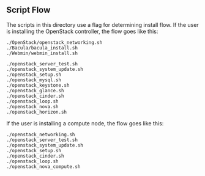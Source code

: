 ## Script Flow
The scripts in this directory use a flag for determining install flow.  If the user is installing the OpenStack controller, the flow goes like this:

    ./OpenStack/openstack_networking.sh
    ./Bacula/bacula_install.sh
    ./Webmin/webmin_install.sh

    ./openstack_server_test.sh
    ./openstack_system_update.sh
    ./openstack_setup.sh
    ./openstack_mysql.sh
    ./openstack_keystone.sh
    ./openstack_glance.sh
    ./openstack_cinder.sh
    ./openstack_loop.sh
    ./openstack_nova.sh
    ./openstack_horizon.sh

If the user is installing a compute node, the flow goes like this:

    ./openstack_networking.sh
    ./openstack_server_test.sh
    ./openstack_system_update.sh
    ./openstack_setup.sh
    ./openstack_cinder.sh
    ./openstack_loop.sh
    ./openstack_nova_compute.sh
